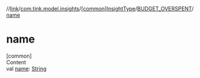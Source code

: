 //[link](../../../index.md)/[com.tink.model.insights](../../index.md)/[[common]InsightType](../index.md)/[BUDGET_OVERSPENT](index.md)/[name](name.md)



# name  
[common]  
Content  
val [name](name.md): [String](https://kotlinlang.org/api/latest/jvm/stdlib/kotlin/-string/index.html)  



